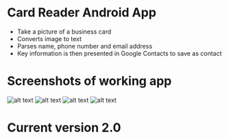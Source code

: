 # Card Reader Android App

<ul>
<li>Take a picture of a business card</li>
<li>Converts image to text</li>
<li>Parses name, phone number and email address</li>
<li>Key information is then presented in Google Contacts to save as contact</li>
</ul>

# Screenshots of working app

![alt text](https://github.com/gpadmaku1/card-reader/blob/master/images/Screenshot_20170722-115049.PNG)
![alt text](https://github.com/gpadmaku1/card-reader/blob/master/images/Screenshot_20170722-115042.png)
![alt text](https://github.com/gpadmaku1/card-reader/blob/master/images/Screenshot_20170722-115048.png)
![alt text](https://github.com/gpadmaku1/card-reader/blob/master/images/Screenshot_20170722-115102.png)

# Current version 2.0
